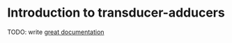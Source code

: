 # Introduction to transducer-adducers

TODO: write [great documentation](http://jacobian.org/writing/what-to-write/)
